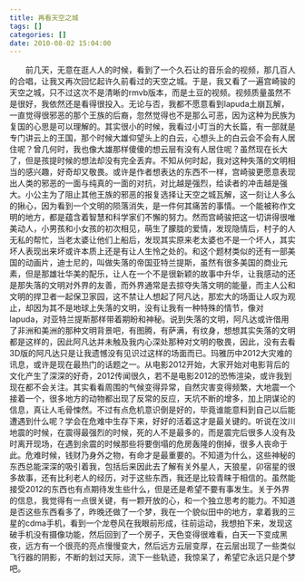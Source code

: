 ```yaml
---
title: 再看天空之城
tags: []
categories: []
date: 2010-08-02 15:04:00 
---
```



&emsp;&emsp;前几天，无意在逛人人的时候，看到了一个久石让的音乐会的视频，那几百人的合唱，让我又再次回忆起许久前看过的天空之城。于是，我又看了一遍宫崎骏的天空之城，只不过这次不是清晰的rmvb版本，而是土豆的视频。视频质量虽然不是很好，我依然还是看得很投入。无论与否，我都不愿意看到lapuda土崩瓦解，一直觉得很邪恶的那个王族的后裔，忽然觉得也不是那么可恶，因为这种为民族为复国的心思是可以理解的。其实很小的时候，我看过小叮当的大长篇，有一部就是专门讲云上的王国，那个时候大雄仰望头上的白云，心想头上的白云会不会有人居住呢？曾几何时，我也像大雄那样傻傻的想云层有没有人居住呢？虽然现在长大了，但是孩提时候的想法却没有完全丢弃。不知从何时起，我对这种失落的文明相当的感兴趣，好奇却又敬畏。或许是作者想表达的东西不一样，宫崎骏更愿意表现出人类的邪恶的一面与纯真的一面的对抗，对比越是强烈，给读者的冲击越是强大。小公主为了阻止其他王族的邪恶的报复选择让天空之城瓦解，这一刻让人多么的揪心，因为看到一个文明的陨落消失，是一件何其痛苦的事情。一个能被称作文明的地方，都是蕴含着智慧和科学家们不懈的努力。然而宫崎骏把这一切讲得很唯美动人，小男孩和小女孩的初次相见，萌生了朦胧的爱情，发现隐情后，村子的人无私的帮忙，当老太婆让他们上船后，发现其实原来老太婆也不是一个坏人，其实坏人表现出来坏或许本质上还是有让人生怜之处的。和这个题材类似的还有一部美国的动画片，迪士尼的，叫做失落的帝国亚特兰提斯，虽然有很多美国的商业元素，但是那雄壮华美的配乐，让人在一个不是很新颖的故事中升华，让我感动的还是那失落的文明对外界的友善，而外界通常是去掠夺失落文明的能量，而主人公和文明的捍卫者一起保卫家园，这不禁让人想起了阿凡达，那宏大的场面让人叹为观止，却因为其不是地球上失落的文明，没有让我有一种特殊的情节，像对lapuda，对亚特兰提斯那样带着期盼和神秘。说到失落的文明，阿凡达或许借用了非洲和美洲的那种文明背景吧，有图腾，有萨满，有纹身，想想其实失落的文明都是这样的，因此阿凡达并未触及我内心深处那种对文明的敬畏，因此，没有去看3D版的阿凡达只是让我遗憾没有见识过这样的场面而已。玛雅历中2012大灾难的讯息，或许是现在最热门的话题之一。从电影2012开始，大家开始对电影背后的文化产生了深深的好奇，2012传闻很久，若不是电影2012的恐怖渲染，或许我到现在都不会关注。其实看看周围的气候变得异常，自然灾害变得频繁，大地震一个接着一个，很多地方的动物都出现了反常的反应，天坑不断的增多，加上阴谋论的信息，真让人毛骨悚然。不过有点危机意识倒是好的，毕竟谁能意料到自己以后能遭遇到什么呢？学会在危难中生存下来，好好的活着这才是最关键的。听说在汶川地震的时候，在震得最强烈的时候，死的人不是最多的，而是震完后很多人没有及时离开现场，在遇到余震的时候那些将要倒塌的危房轰隆的倒掉，很多人丧命于此。危难时候，钱财乃身外之物，有命才是最重要的。不知道为什么，这些神秘的东西总能深深的吸引着我，包括后来因此去了解有关外星人，天狼星，卯宿星的很多故事，还有比利老人的经历，对于这些东西，我还是比较青睐于相信的。虽然能接受2012的东西也有点期待发生些什么，但是还是希望不要有事发生。关于外界的信息，我觉得有一点很关键，有一颗开放的心，和一个独立思考的能力。不知道是否这些东西看多了，昨晚还做了一个梦，我在一个貌似田中的地方，拿着我的三星的cdma手机，看到一个龙卷风在我眼前形成，往前运动，我想拍下来，发现这破手机没有摄像功能，然后回到了一个房子，天色变得很难看，白天一下变成黑夜，远方有一个很亮的亮点慢慢变大，然后远方云层变厚，在云层出现了一些类似飞行器的阴影，不断的划过天际，流下一些轨迹，我惊呆了，希望它永远只是个梦吧。